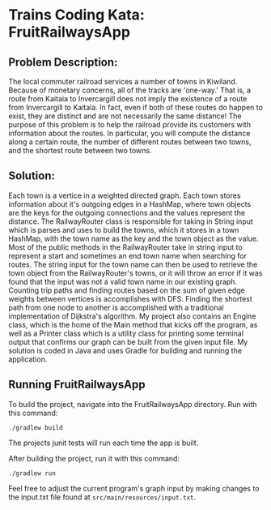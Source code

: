 # Trains Coding Kata: FruitRailwaysApp

## Problem Description:
The local commuter railroad services a number of towns in Kiwiland.
Because of monetary concerns, all of the tracks are 'one-way.' That is,
a route from Kaitaia to Invercargill does not imply the existence of a
route from Invercargill to Kaitaia. In fact, even if both of these routes
do happen to exist, they are distinct and are not necessarily the same
distance!
The purpose of this problem is to help the railroad provide its
customers with information about the routes. In particular, you will
compute the distance along a certain route, the number of different
routes between two towns, and the shortest route between two
towns.

## Solution:
Each town is a vertice in a weighted directed graph. Each town stores information about it's outgoing edges in a HashMap, where town objects are the keys for the outgoing connections and the values represent the distance.  The RailwayRouter class is responsible for taking in String input which is parses and uses to build the towns, which it stores in a town HashMap, with the town name as the key and the town object as the value. Most of the public methods in the RailwayRouter take in string input to represent a start and sometimes an end town name when searching for routes. The string input for the town name can then be used to retrieve the town object from the RailwayRouter's towns, or it will throw an error if it was found that the input was not a valid town name in our existing graph. Counting trip paths and finding routes based on the sum of given edge weights between vertices is accomplishes with DFS. Finding the shortest path from one node to another is accomplished with a traditional implementation of Dijkstra's algorithm. My project also contains an Engine class, which is the home of the Main method that kicks off the program, as well as a Printer class which is a utility class for printing some terminal output that confirms our graph can be built from the given input file.  My solution is coded in Java and uses Gradle for building and running the application.  

## Running FruitRailwaysApp

To build the project, navigate into the FruitRailwaysApp directory. Run with this command:
```
./gradlew build
```
The projects junit tests will run each time the app is built.

After building the project, run it with this command:

```
./gradlew run
```

Feel free to adjust the current program's graph input by making changes to the input.txt file found at ```src/main/resources/input.txt```.

